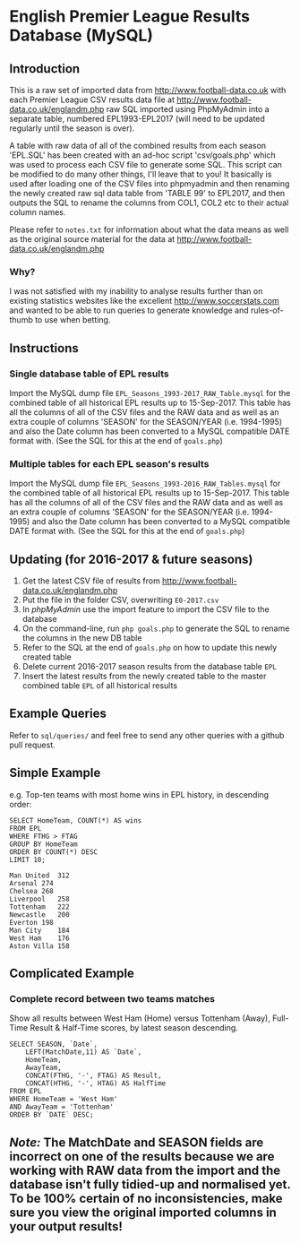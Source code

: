 # English Premier League Results Database (MySQL)

## Introduction

This is a raw set of imported data from http://www.football-data.co.uk with each Premier League CSV results data file at http://www.football-data.co.uk/englandm.php raw SQL imported using PhpMyAdmin into a separate table, numbered EPL1993-EPL2017 (will need to be updated regularly until the season is over).

A table with raw data of all of the combined results from each season 'EPL.SQL' has been created with an ad-hoc script 'csv/goals.php' which was used to process each CSV file to generate some SQL.  This script can be modified to do many other things, I'll leave that to you!  It basically is used after loading one of the CSV files into phpmyadmin and then renaming the newly created raw sql data table from 'TABLE 99' to EPL2017, and then outputs the SQL to rename the columns from COL1, COL2 etc to their actual column names.

Please refer to `notes.txt` for information about what the data means as well as the original source material for the data at http://www.football-data.co.uk/englandm.php

### Why?

I was not satisfied with my inability to analyse results further than on existing statistics websites like the excellent http://www.soccerstats.com and wanted to be able to run queries to generate knowledge and rules-of-thumb to use when betting.

## Instructions

### Single database table of EPL results

Import the MySQL dump file `EPL_Seasons_1993-2017_RAW_Table.mysql` for the combined table of all historical EPL results up to 15-Sep-2017.  This table has all the columns of all of the CSV files and the RAW data and as well as an extra couple of columns 'SEASON' for the SEASON/YEAR (i.e. 1994-1995) and also the Date column has been converted to a MySQL compatible DATE format with.  (See the SQL for this at the end of `goals.php`)

### Multiple tables for each EPL season's results
Import the MySQL dump file `EPL_Seasons_1993-2016_RAW_Tables.mysql` for the combined table of all historical EPL results up to 15-Sep-2017.  This table has all the columns of all of the CSV files and the RAW data and as well as an extra couple of columns 'SEASON' for the SEASON/YEAR (i.e. 1994-1995) and also the Date column has been converted to a MySQL compatible DATE format with.  (See the SQL for this at the end of `goals.php`)

## Updating (for 2016-2017 & future seasons)

1. Get the latest CSV file of results from http://www.football-data.co.uk/englandm.php
2. Put the file in the folder CSV, overwriting `E0-2017.csv`
3. In *phpMyAdmin* use the import feature to import the CSV file to the database
4. On the command-line, run `php goals.php` to generate the SQL to rename the columns in the new DB table
5. Refer to the SQL at the end of `goals.php` on how to update this newly created table
6. Delete current 2016-2017 season results from the database table `EPL`
7. Insert the latest results from the newly created table to the master combined table `EPL` of all historical results


## Example Queries

Refer to `sql/queries/` and feel free to send any other queries with a github pull request.

## Simple Example

e.g. Top-ten teams with most home wins in EPL history, in descending order:

```
SELECT HomeTeam, COUNT(*) AS wins
FROM EPL
WHERE FTHG > FTAG
GROUP BY HomeTeam
ORDER BY COUNT(*) DESC
LIMIT 10;

Man United	312
Arsenal	274
Chelsea	268
Liverpool	258
Tottenham	222
Newcastle	200
Everton	198
Man City	184
West Ham	176
Aston Villa	158
```

## Complicated Example

### Complete record between two teams matches

Show all results between West Ham (Home) versus Tottenham (Away), Full-Time Result & Half-Time scores, by latest season descending.

```
SELECT SEASON, `Date`,
	LEFT(MatchDate,11) AS `Date`,
	HomeTeam,
	AwayTeam,
	CONCAT(FTHG, '-', FTAG) AS Result,
	CONCAT(HTHG, '-', HTAG) AS HalfTime
FROM EPL
WHERE HomeTeam = 'West Ham'
AND AwayTeam = 'Tottenham'
ORDER BY `DATE` DESC;

```
*Note:* The MatchDate and SEASON fields are incorrect on one of the results because we are working with RAW data from the import and the database isn't fully tidied-up and normalised yet.  To be 100% certain of no inconsistencies, make sure you view the original imported columns in your output results!
--
